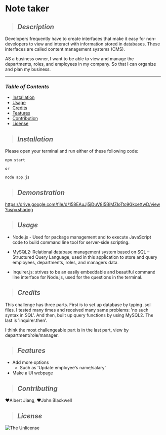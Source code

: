 # **Note taker**

>## **_Description_**

Developers frequently have to create interfaces that make it easy for non-developers to view and interact with information stored in databases. These interfaces are called content management systems (CMS). 

AS a business owner, I want to be able to view and manage the departments, roles, and employees in my company. So that I can organize and plan my business.

---
### **_Table of Contents_**

* [Installation](#installation)
* [Usage](#usage)
* [Credits](#credits)
* [Features](#features)
* [Contribution](#contribution)
* [License](#license)

>## **_Installation_**
Please open your terminal and run either of these following code:
```
npm start
```
`or`
```
node app.js
```
>## **_Demonstration_**
https://drive.google.com/file/d/158EAuJj5jDuV8I5BiMZIoTto9GkceXwD/view?usp=sharing

>## **_Usage_**
- Node.js - Used for package management and to execute JavaScript code to build command line tool for server-side scripting.

- MySQL2: Relational database management system based on SQL – Structured Query Language, used in this application to store and query employees, departments, roles, and managers data.

- Inquirer.js: strives to be an easily embeddable and beautiful command line interface for Node.js, used for the questions in the terminal.




>## **_Credits_**
This challenge has three parts. First is to set up database by typing .sql files. I tested many times and received many same problems: 'no such syntax in SQL'. And then, built up query functions by using MySQL2. The last is 'inquirer.then'. 

I think the most challengeable part is in the last part, view by department/role/manager.


>## **_Features_**
- Add more options
    - Such as 'Update employee's name/salary'
- Make a UI webpage

>## **_Contributing_**

❤️Albert Jiang, ❤️John Blackwell

>## **_License_**

![The Unlicense](https://img.shields.io/badge/license-The%20Unlicense-green.svg)





